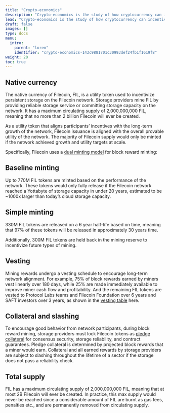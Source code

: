 ```yaml
---
title: "Crypto-economics"
description: "Crypto-economics is the study of how cryptocurrency can incentivize usages of a blockchain network. This page covers how Filecoin manages incentivization within the network."
lead: "Crypto-economics is the study of how cryptocurrency can incentivize usages of a blockchain network. This page covers how Filecoin manages incentivization within the network."
draft: false
images: []
type: docs
menu:
  intro:
    parent: "lorem"
    identifier: "crypto-economics-143c9881701c30993def24fb1f1619f8"
weight: 20
toc: true
---
```


## Native currency

The native currency of Filecoin, FIL, is a utility token used to incentivize persistent storage on the Filecoin network. Storage providers mine FIL by providing reliable storage service or committing storage capacity on the network. It has a maximum circulating supply of 2,000,000,000 FIL, meaning that no more than 2 billion Filecoin will ever be created.

As a utility token that aligns participants’ incentives with the long-term growth of the network, Filecoin issuance is aligned with the overall provable utility of the network. The majority of Filecoin supply would only be minted if the network achieved growth and utility targets at scale.

Specifically, Filecoin uses a [dual minting model](https://spec.filecoin.io/%23section-systems.filecoin_token.minting_model) for block reward minting:

## Baseline minting

Up to 770M FIL tokens are minted based on the performance of the network. These tokens would only fully release if the Filecoin network reached a Yottabyte of storage capacity in under 20 years, estimated to be ~1000x larger than today’s cloud storage capacity.

## Simple minting

330M FIL tokens are released on a 6 year half-life based on time, meaning that 97% of these tokens will be released in approximately 30 years time.

Additionally, 300M FIL tokens are held back in the mining reserve to incentivize future types of mining.

## Vesting

Mining rewards undergo a vesting schedule to encourage long-term network alignment. For example, 75% of block rewards earned by miners vest linearly over 180 days, while 25% are made immediately available to improve miner cash flow and profitability. And the remaining FIL tokens are vested to Protocol Labs teams and Filecoin Foundation over 6 years and SAFT investors over 3 years, as shown in the [vesting table](https://spec.filecoin.io/systems/filecoin_token/token_allocation/filtokenallocation.png) here.

## Collateral and slashing

To encourage good behavior from network participants, during block reward mining, storage providers must lock Filecoin tokens as [pledge collateral](https://spec.filecoin.io/%23section-systems.filecoin_mining.miner_collaterals.initial-pledge-collateral) for consensus security, storage reliability, and contract guarantees. Pledge collateral is determined by projected block rewards that a miner would earn. Collateral and all earned rewards by storage providers are subject to slashing throughout the lifetime of a sector if the storage does not pass a reliability check.

## Total supply

FIL has a maximum circulating supply of 2,000,000,000 FIL, meaning that at most 2B Filecoin will ever be created. In practice, this max supply would never be reached since a considerable amount of FIL are burnt as gas fees, penalties etc., and are permanently removed from circulating supply.
